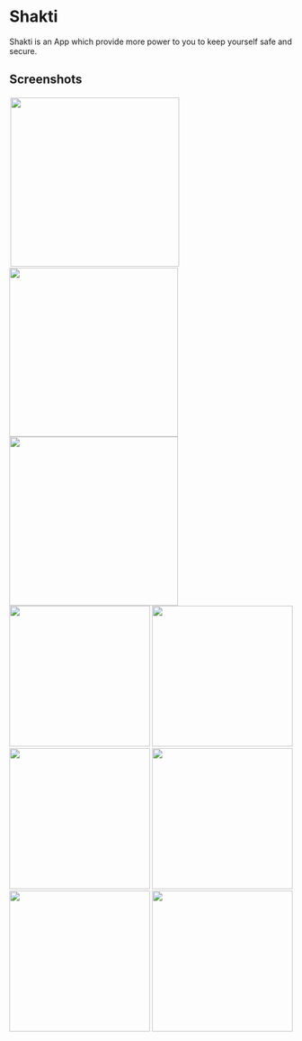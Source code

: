 # Shakti
Shakti is an App which provide more power to you to keep yourself safe and secure.
<br>

## Screenshots


<img src="https://user-images.githubusercontent.com/89250504/148217851-9fd639d6-9ff9-47ed-9018-e7da8ec1204f.jpg" width="300" style="margin : 2px" > <img src="https://user-images.githubusercontent.com/89250504/148218110-c26d9092-207a-4f74-b4a5-ec1feaeb47ce.jpg" width="300" > <img src="https://user-images.githubusercontent.com/89250504/148219341-305e6af8-f5ea-4f72-a6a8-cb86da601da1.jpg" width="300" > <img src="https://user-images.githubusercontent.com/89250504/148220275-b4e3644c-b7a1-485b-9949-382ed3703010.jpg" width="250" > <img src="https://user-images.githubusercontent.com/89250504/148221448-301eb88e-6342-446b-a690-4f65d8f146e8.jpg" width="250" > <img src="https://user-images.githubusercontent.com/89250504/148232127-61646fa7-a17a-4ba7-9561-efadfee7539b.jpg" width="250">  <img src="https://user-images.githubusercontent.com/89250504/148231461-69361b90-af30-49db-91ab-df9802c900e1.jpg" width="250" > <img src="https://user-images.githubusercontent.com/89250504/148233204-3aef6420-de20-4795-a823-9efb50ffda9c.jpg" width="250"> <img src="https://user-images.githubusercontent.com/89250504/148233995-9e0773da-18db-4a8f-b0c4-4113c41b9c4a.jpg" width="250" > 
